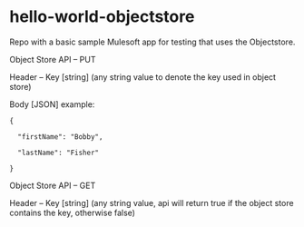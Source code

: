 # hello-world-objectstore
Repo with a basic sample Mulesoft app for testing that uses the Objectstore.

Object Store API – PUT

Header – Key [string] (any string value to denote the key used in object store)

Body [JSON] example:

```
{

  "firstName": "Bobby",

  "lastName": "Fisher"

}
```
 

Object Store API – GET

Header – Key [string] (any string value, api will return true if the object store contains the key, otherwise false)

 
